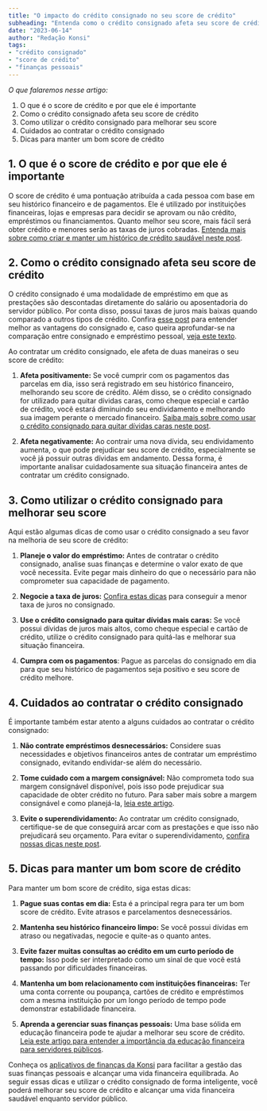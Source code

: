 ```yaml
---
title: "O impacto do crédito consignado no seu score de crédito"
subheading: "Entenda como o crédito consignado afeta seu score de crédito e como utilizá-lo a seu favor!"
date: "2023-06-14"
author: "Redação Konsi"
tags:
- "crédito consignado"
- "score de crédito"
- "finanças pessoais"
---
```


_O que falaremos nesse artigo:_

1. O que é o score de crédito e por que ele é importante
2. Como o crédito consignado afeta seu score de crédito
3. Como utilizar o crédito consignado para melhorar seu score
4. Cuidados ao contratar o crédito consignado
5. Dicas para manter um bom score de crédito

## 1. O que é o score de crédito e por que ele é importante

O score de crédito é uma pontuação atribuída a cada pessoa com base em seu histórico financeiro e de pagamentos. Ele é utilizado por instituições financeiras, lojas e empresas para decidir se aprovam ou não crédito, empréstimos ou financiamentos. Quanto melhor seu score, mais fácil será obter crédito e menores serão as taxas de juros cobradas. [Entenda mais sobre como criar e manter um histórico de crédito saudável neste post](como-construir-um-histrico-de-crdito-saudvel-para-servidores-pblicos.md).

## 2. Como o crédito consignado afeta seu score de crédito

O crédito consignado é uma modalidade de empréstimo em que as prestações são descontadas diretamente do salário ou aposentadoria do servidor público. Por conta disso, possui taxas de juros mais baixas quando comparado a outros tipos de crédito. Confira [esse post](5-motivos-para-escolher-o-credito-consignado-publico.md) para entender melhor as vantagens do consignado e, caso queira aprofundar-se na comparação entre consignado e empréstimo pessoal, [veja este texto](emprstimo-consignado-vs-emprstimo-pessoal-qual-escolher-como-servidor-pblico.md).


Ao contratar um crédito consignado, ele afeta de duas maneiras o seu score de crédito:

1. **Afeta positivamente:** Se você cumprir com os pagamentos das parcelas em dia, isso será registrado em seu histórico financeiro, melhorando seu score de crédito. Além disso, se o crédito consignado for utilizado para quitar dívidas caras, como cheque especial e cartão de crédito, você estará diminuindo seu endividamento e melhorando sua imagem perante o mercado financeiro. [Saiba mais sobre como usar o crédito consignado para quitar dívidas caras neste post](como-usar-o-crdito-consignado-para-quitar-dvidas-caras.md).

2. **Afeta negativamente:** Ao contrair uma nova dívida, seu endividamento aumenta, o que pode prejudicar seu score de crédito, especialmente se você já possuir outras dívidas em andamento. Dessa forma, é importante analisar cuidadosamente sua situação financeira antes de contratar um crédito consignado.

## 3. Como utilizar o crédito consignado para melhorar seu score

Aqui estão algumas dicas de como usar o crédito consignado a seu favor na melhoria de seu score de crédito:

1. **Planeje o valor do empréstimo:** Antes de contratar o crédito consignado, analise suas finanças e determine o valor exato de que você necessita. Evite pegar mais dinheiro do que o necessário para não comprometer sua capacidade de pagamento.

2. **Negocie a taxa de juros:** [Confira estas dicas](7-dicas-para-conseguir-a-menor-taxa-de-juros-no-consignado.md) para conseguir a menor taxa de juros no consignado.

3. **Use o crédito consignado para quitar dívidas mais caras:** Se você possui dívidas de juros mais altos, como cheque especial e cartão de crédito, utilize o crédito consignado para quitá-las e melhorar sua situação financeira.

4. **Cumpra com os pagamentos**: Pague as parcelas do consignado em dia para que seu histórico de pagamentos seja positivo e seu score de crédito melhore.

## 4. Cuidados ao contratar o crédito consignado

É importante também estar atento a alguns cuidados ao contratar o crédito consignado:

1. **Não contrate empréstimos desnecessários:** Considere suas necessidades e objetivos financeiros antes de contratar um empréstimo consignado, evitando endividar-se além do necessário.

2. **Tome cuidado com a margem consignável:** Não comprometa todo sua margem consignável disponível, pois isso pode prejudicar sua capacidade de obter crédito no futuro. Para saber mais sobre a margem consignável e como planejá-la, [leia este artigo](entendendo-a-margem-consignvel-como-planejar-seu-crdito-consignado.md).

3. **Evite o superendividamento:** Ao contratar um crédito consignado, certifique-se de que conseguirá arcar com as prestações e que isso não prejudicará seu orçamento. Para evitar o superendividamento, [confira nossas dicas neste post](cuidados-ao-usar-o-crdito-consignado-prevenindo-o-superendividamento.md).

## 5. Dicas para manter um bom score de crédito

Para manter um bom score de crédito, siga estas dicas:

1. **Pague suas contas em dia:** Esta é a principal regra para ter um bom score de crédito. Evite atrasos e parcelamentos desnecessários.

2. **Mantenha seu histórico financeiro limpo:** Se você possui dívidas em atraso ou negativadas, negocie e quite-as o quanto antes.

3. **Evite fazer muitas consultas ao crédito em um curto período de tempo:** Isso pode ser interpretado como um sinal de que você está passando por dificuldades financeiras.

4. **Mantenha um bom relacionamento com instituições financeiras:** Ter uma conta corrente ou poupança, cartões de crédito e empréstimos com a mesma instituição por um longo período de tempo pode demonstrar estabilidade financeira.

5. **Aprenda a gerenciar suas finanças pessoais:** Uma base sólida em educação financeira pode te ajudar a melhorar seu score de crédito. [Leia este artigo para entender a importância da educação financeira para servidores públicos](a-importncia-da-educao-financeira-para-servidores-pblicos-e-como-implement-la-em-sua-vida.md).

Conheça os [aplicativos de finanças da Konsi]() para facilitar a gestão das suas finanças pessoais e alcançar uma vida financeira equilibrada. Ao seguir essas dicas e utilizar o crédito consignado de forma inteligente, você poderá melhorar seu score de crédito e alcançar uma vida financeira saudável enquanto servidor público.